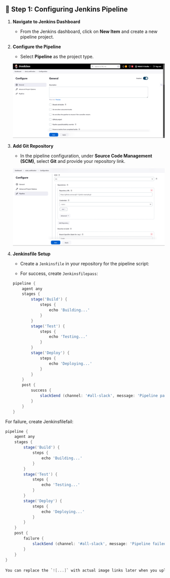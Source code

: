 ## 📝 Step 1: Configuring Jenkins Pipeline

1. **Navigate to Jenkins Dashboard**
   - From the Jenkins dashboard, click on **New Item** and create a new pipeline project.

2. **Configure the Pipeline**
   - Select **Pipeline** as the project type.

   ![Configure Section](./images/configure-section.png) <!-- Placeholder for configure section image -->

3. **Add Git Repository**
   - In the pipeline configuration, under **Source Code Management (SCM)**, select **Git** and provide your repository link.

   ![Git SCM Section](./images/git-scm-section.png) <!-- Placeholder for Git SCM section image -->

4. **Jenkinsfile Setup**
   - Create a `Jenkinsfile` in your repository for the pipeline script:
   
   - For success, create `Jenkinsfilepass`:
   ```groovy
   pipeline {
       agent any
       stages {
           stage('Build') {
               steps {
                   echo 'Building...'
               }
           }
           stage('Test') {
               steps {
                   echo 'Testing...'
               }
           }
           stage('Deploy') {
               steps {
                   echo 'Deploying...'
               }
           }
       }
       post {
           success {
               slackSend (channel: '#all-slack', message: 'Pipeline passed!')
           }
       }
   }
For failure, create Jenkinsfilefail:
```groovy
pipeline {
    agent any
    stages {
        stage('Build') {
            steps {
                echo 'Building...'
            }
        }
        stage('Test') {
            steps {
                echo 'Testing...'
            }
        }
        stage('Deploy') {
            steps {
                echo 'Deploying...'
            }
        }
    }
    post {
        failure {
            slackSend (channel: '#all-slack', message: 'Pipeline failed!')
        }
    }
}

You can replace the `![...]` with actual image links later when you upload them.
